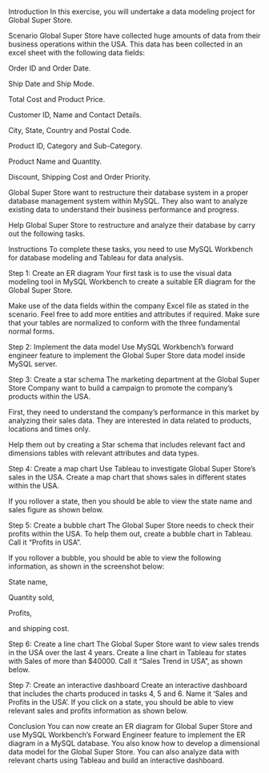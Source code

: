 Introduction
In this exercise, you will undertake a data modeling project for Global Super Store.


Scenario
Global Super Store have collected huge amounts of data from their business operations within the USA. This data has been collected in an excel sheet with the following data fields: 

Order ID and Order Date.

Ship Date and Ship Mode.

Total Cost and Product Price.

Customer ID, Name and Contact Details. 

City, State, Country and Postal Code.

Product ID, Category and Sub-Category.

Product Name and Quantity.

Discount, Shipping Cost and Order Priority.


Global Super Store want to restructure their database system in a proper database management system within MySQL. They also want to analyze existing data to understand their business performance and progress. 

Help Global Super Store to restructure and analyze their database by carry out the following tasks.


Instructions
To complete these tasks, you need to use MySQL Workbench for database modeling and Tableau for data analysis. 


Step 1: Create an ER diagram
Your first task is to use the visual data modeling tool in MySQL Workbench to create a suitable ER diagram for the Global Super Store. 

Make use of the data fields within the company Excel file as stated in the scenario. Feel free to add more entities and attributes if required. Make sure that your tables are normalized to conform with the three fundamental normal forms. 


Step 2: Implement the data model
Use MySQL Workbench’s forward engineer feature to implement the Global Super Store data model inside MySQL server.


Step 3: Create a star schema
The marketing department at the Global Super Store Company want to build a campaign to promote the company’s products within the USA. 

First, they need to understand the company’s performance in this market by analyzing their sales data. They are interested in data related to products, locations and times only. 

Help them out by creating a Star schema that includes relevant fact and dimensions tables with relevant attributes and data types.


Step 4: Create a map chart
Use Tableau to investigate Global Super Store’s sales in the USA. Create a map chart that shows sales in different states within the USA. 

If you rollover a state, then you should be able to view the state name and sales figure as shown below.


Step 5: Create a bubble chart
The Global Super Store needs to check their profits within the USA. To help them out, create a bubble chart in Tableau. Call it “Profits in USA”. 

If you rollover a bubble, you should be able to view the following information, as shown in the screenshot below:

State name,

Quantity sold,

Profits,

and shipping cost. 

Step 6: Create a line chart
The Global Super Store want to view sales trends in the USA over the last 4 years. Create a line chart in Tableau for states with Sales of more than $40000. Call it “Sales Trend in USA”, as shown below. 

Step 7: Create an interactive dashboard
Create an interactive dashboard that includes the charts produced in tasks 4, 5 and 6. Name it ‘Sales and Profits in the USA’. If you click on a state, you should be able to view relevant sales and profits information as shown below.

Conclusion
You can now create an ER diagram for Global Super Store and use MySQL Workbench’s Forward Engineer feature to implement the ER diagram in a MySQL database. You also know how to develop a dimensional data model for the Global Super Store. You can also analyze data with relevant charts using Tableau and build an interactive dashboard.
